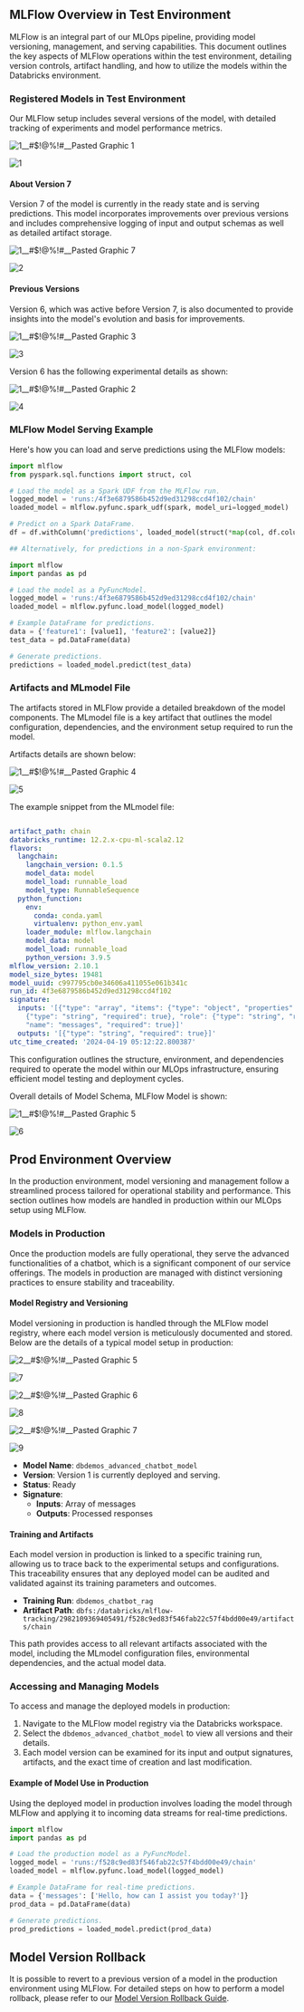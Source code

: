 ## MLFlow Overview in Test Environment

MLFlow is an integral part of our MLOps pipeline, providing model versioning, management, and serving capabilities. This document outlines the key aspects of MLFlow operations within the test environment, detailing version controls, artifact handling, and how to utilize the models within the Databricks environment.

### Registered Models in Test Environment

Our MLFlow setup includes several versions of the model, with detailed tracking of experiments and model performance metrics.

![1__#$!@%!#__Pasted Graphic 1](https://github.com/luv91/my_mlops_project_luv_v6/assets/10795176/a708fd0f-0af6-412e-a061-2afdff863018)

![1](https://github.com/Ayush-Patel-10/RAG-using-Azure-Databricks-CI-CD/assets/78248225/c1107b7b-9ddd-4dbd-99d2-ef70cc82790e)


#### About Version 7
Version 7 of the model is currently in the ready state and is serving predictions. This model incorporates improvements over previous versions and includes comprehensive logging of input and output schemas as well as detailed artifact storage.

![1__#$!@%!#__Pasted Graphic 7](https://github.com/luv91/my_mlops_project_luv_v6/assets/10795176/f7ad28c3-0627-4c63-85de-8c9a9bfa698a)

![2](https://github.com/Ayush-Patel-10/RAG-using-Azure-Databricks-CI-CD/assets/78248225/f82bbc6c-c635-4623-9ba4-0eca2e210925)


#### Previous Versions
Version 6, which was active before Version 7, is also documented to provide insights into the model's evolution and basis for improvements.

![1__#$!@%!#__Pasted Graphic 3](https://github.com/luv91/my_mlops_project_luv_v6/assets/10795176/85e47c6c-bb12-4cfe-8e55-73221d709547)

![3](https://github.com/Ayush-Patel-10/RAG-using-Azure-Databricks-CI-CD/assets/78248225/4a92ac48-196b-48a2-8522-a9a18578f04f)


Version 6 has the following experimental details as shown:

![1__#$!@%!#__Pasted Graphic 2](https://github.com/luv91/my_mlops_project_luv_v6/assets/10795176/75a2f24c-e0a0-4f76-b59e-e1efd07f0018)

![4](https://github.com/Ayush-Patel-10/RAG-using-Azure-Databricks-CI-CD/assets/78248225/8b6c64a0-8d23-4a2d-8427-2aa51feea8b0)



### MLFlow Model Serving Example

Here's how you can load and serve predictions using the MLFlow models:

```python
import mlflow
from pyspark.sql.functions import struct, col

# Load the model as a Spark UDF from the MLFlow run.
logged_model = 'runs:/4f3e6879586b452d9ed31298ccd4f102/chain'
loaded_model = mlflow.pyfunc.spark_udf(spark, model_uri=logged_model)

# Predict on a Spark DataFrame.
df = df.withColumn('predictions', loaded_model(struct(*map(col, df.columns))))

## Alternatively, for predictions in a non-Spark environment:

import mlflow
import pandas as pd

# Load the model as a PyFuncModel.
logged_model = 'runs:/4f3e6879586b452d9ed31298ccd4f102/chain'
loaded_model = mlflow.pyfunc.load_model(logged_model)

# Example DataFrame for predictions.
data = {'feature1': [value1], 'feature2': [value2]}
test_data = pd.DataFrame(data)

# Generate predictions.
predictions = loaded_model.predict(test_data)
```

### Artifacts and MLmodel File

The artifacts stored in MLFlow provide a detailed breakdown of the model components. The MLmodel file is a key artifact that outlines the model configuration, dependencies, and the environment setup required to run the model. 

Artifacts details are shown below:

![1__#$!@%!#__Pasted Graphic 4](https://github.com/luv91/my_mlops_project_luv_v6/assets/10795176/097ee0d5-7561-4530-9a89-092b5117969c)

![5](https://github.com/Ayush-Patel-10/RAG-using-Azure-Databricks-CI-CD/assets/78248225/d7dd507e-7f30-48ed-9bbe-8f80125627b1)


The example snippet from the MLmodel file:

```yaml

artifact_path: chain
databricks_runtime: 12.2.x-cpu-ml-scala2.12
flavors:
  langchain:
    langchain_version: 0.1.5
    model_data: model
    model_load: runnable_load
    model_type: RunnableSequence
  python_function:
    env:
      conda: conda.yaml
      virtualenv: python_env.yaml
    loader_module: mlflow.langchain
    model_data: model
    model_load: runnable_load
    python_version: 3.9.5
mlflow_version: 2.10.1
model_size_bytes: 19481
model_uuid: c997795cb0e34606a411055e061b341c
run_id: 4f3e6879586b452d9ed31298ccd4f102
signature:
  inputs: '[{"type": "array", "items": {"type": "object", "properties": {"content":
    {"type": "string", "required": true}, "role": {"type": "string", "required": true}}},
    "name": "messages", "required": true}]'
  outputs: '[{"type": "string", "required": true}]'
utc_time_created: '2024-04-19 05:12:22.800387'

```
This configuration outlines the structure, environment, and dependencies required to operate the model within our MLOps infrastructure, ensuring efficient model testing and deployment cycles.

Overall details of Model Schema, MLFlow Model is shown:

![1__#$!@%!#__Pasted Graphic 5](https://github.com/luv91/my_mlops_project_luv_v6/assets/10795176/eb9c2a72-6ba8-4afc-ab95-c77594760ee1)

![6](https://github.com/Ayush-Patel-10/RAG-using-Azure-Databricks-CI-CD/assets/78248225/af455923-86e1-4d8c-99e5-f65e91a04103)



## Prod Environment Overview

In the production environment, model versioning and management follow a streamlined process tailored for operational stability and performance. This section outlines how models are handled in production within our MLOps setup using MLFlow.

### Models in Production

Once the production models are fully operational, they serve the advanced functionalities of a chatbot, which is a significant component of our service offerings. The models in production are managed with distinct versioning practices to ensure stability and traceability.

#### Model Registry and Versioning

Model versioning in production is handled through the MLFlow model registry, where each model version is meticulously documented and stored. Below are the details of a typical model setup in production:

![2__#$!@%!#__Pasted Graphic 5](https://github.com/luv91/my_mlops_project_luv_v6/assets/10795176/3101987f-6908-4f4e-841f-1b8668845e9e)

![7](https://github.com/Ayush-Patel-10/RAG-using-Azure-Databricks-CI-CD/assets/78248225/db552772-8fcf-4798-89cc-22093c2d4d05)


![2__#$!@%!#__Pasted Graphic 6](https://github.com/luv91/my_mlops_project_luv_v6/assets/10795176/fd83786e-8670-4091-91a9-2b7ea1ff1d8f)

![8](https://github.com/Ayush-Patel-10/RAG-using-Azure-Databricks-CI-CD/assets/78248225/81ec3fd8-4ee2-4586-860e-ccd0f6b357f2)


![2__#$!@%!#__Pasted Graphic 7](https://github.com/luv91/my_mlops_project_luv_v6/assets/10795176/958886b1-3a2e-438c-9d4d-3c1673b12707)

![9](https://github.com/Ayush-Patel-10/RAG-using-Azure-Databricks-CI-CD/assets/78248225/f441c600-592d-4cf0-816f-760b2aa33cef)



- **Model Name**: `dbdemos_advanced_chatbot_model`
- **Version**: Version 1 is currently deployed and serving.
- **Status**: Ready
- **Signature**:
  - **Inputs**: Array of messages
  - **Outputs**: Processed responses

#### Training and Artifacts

Each model version in production is linked to a specific training run, allowing us to trace back to the experimental setups and configurations. This traceability ensures that any deployed model can be audited and validated against its training parameters and outcomes.

- **Training Run**: `dbdemos_chatbot_rag`
- **Artifact Path**: `dbfs:/databricks/mlflow-tracking/2982109369405491/f528c9ed83f546fab22c57f4bdd00e49/artifacts/chain`

This path provides access to all relevant artifacts associated with the model, including the MLmodel configuration files, environmental dependencies, and the actual model data.

### Accessing and Managing Models

To access and manage the deployed models in production:

1. Navigate to the MLFlow model registry via the Databricks workspace.
2. Select the `dbdemos_advanced_chatbot_model` to view all versions and their details.
3. Each model version can be examined for its input and output signatures, artifacts, and the exact time of creation and last modification.

#### Example of Model Use in Production

Using the deployed model in production involves loading the model through MLFlow and applying it to incoming data streams for real-time predictions.

```python
import mlflow
import pandas as pd

# Load the production model as a PyFuncModel.
logged_model = 'runs:/f528c9ed83f546fab22c57f4bdd00e49/chain'
loaded_model = mlflow.pyfunc.load_model(logged_model)

# Example DataFrame for real-time predictions.
data = {'messages': ['Hello, how can I assist you today?']}
prod_data = pd.DataFrame(data)

# Generate predictions.
prod_predictions = loaded_model.predict(prod_data)

```

## Model Version Rollback

It is possible to revert to a previous version of a model in the production environment using MLFlow. For detailed steps on how to perform a model rollback, please refer to our [Model Version Rollback Guide](https://github.com/Ayush-Patel-10/RAG-using-Azure-Databricks-CI-CD/blob/read/README/README_MODEL_VERSION_ROLLBACK.md).
